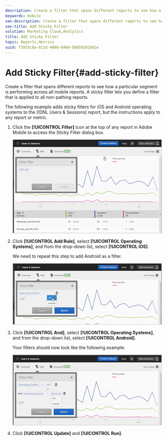 ```yaml
---
description: Create a filter that spans different reports to see how a particular segment is performing across all mobile reports. A sticky filter lets you define a filter that is applied to all non-pathing reports.
keywords: mobile
seo-description: Create a filter that spans different reports to see how a particular segment is performing across all mobile reports. A sticky filter lets you define a filter that is applied to all non-pathing reports.
seo-title: Add Sticky Filter
solution: Marketing Cloud,Analytics
title: Add Sticky Filter
topic: Reports,Metrics
uuid: f3935c8a-811d-4080-8468-b8850202dd1e
---
```


# Add Sticky Filter{#add-sticky-filter}

Create a filter that spans different reports to see how a particular segment is performing across all mobile reports. A sticky filter lets you define a filter that is applied to all non-pathing reports.

The following example adds sticky filters for iOS and Android operating systems to the [!DNL Users & Sessions] report, but the instructions apply to any report or metric. 

1. Click the **[!UICONTROL Filter]** icon at the top of any report in Adobe Mobile to access the Sticky Filter dialog box.

   ![](assets/sticky-filters.png)

1. Click **[!UICONTROL Add Rule]**, select **[!UICONTROL Operating Systems]**, and from the drop-down list, select **[!UICONTROL iOS]**.

   We need to repeat this step to add Android as a filter.

   ![](assets/sticky2.png)

1. Click **[!UICONTROL And]**, select **[!UICONTROL Operating Systems]**, and from the drop-down list, select **[!UICONTROL Android]**.

   Your filters should now look like the following example:

   ![](assets/sticky3.png)

1. Click **[!UICONTROL Update]** and **[!UICONTROL Run]**.
